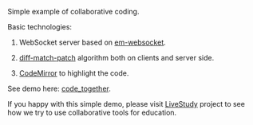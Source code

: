 Simple example of collaborative coding.

Basic technologies:

1. WebSocket server based on [em-websocket](https://github.com/igrigorik/em-websocket/).
 
2. [diff-match-patch](https://code.google.com/p/google-diff-match-patch/) algorithm both on clients and server side.

3. [CodeMirror](http://codemirror.net) to highlight the code.

See demo here: [code_together](http://antonmi.github.io/code_together).

If you happy with this simple demo, please visit [LiveStudy](http://live-study.ru) project to see how we try to use collaborative tools for education.
